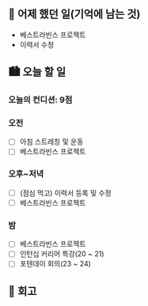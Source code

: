 ## 🌃 어제 했던 일(기억에 남는 것)

- 베스트라빈스 프로젝트
- 이력서 수정

## 🏙️ 오늘 할 일

### 오늘의 컨디션: 9점

### 오전

- [ ] 아침 스트레칭 및 운동
- [ ] 베스트라빈스 프로젝트

### 오후~저녁

- [ ] (점심 먹고) 이력서 등록 및 수정
- [ ] 베스트라빈스 프로젝트

### 밤

- [ ] 베스트라빈스 프로젝트
- [ ] 인턴십 커리어 특강(20 ~ 21)
- [ ] 포텐데이 회의(23 ~ 24)

## 🌆 회고
